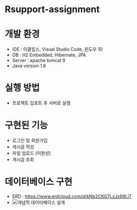 # Rsupport-assignment

# 개발 환경
- IDE : 이클립스, Visual Studio Code, 윈도우 10
- DB : H2 Embedded, Hibernate, JPA
- Server : apache tomcat 9
- Java version 1.8

# 실행 방법
- 프로젝트 임포트 후 서버로 실행

# 구현된 기능
- 로그인 및 회원가입
- 게시글 작성
- 파일 업로드 (미완성)
- 게시글 조회

# 데이터베이스 구현
- ERD : https://www.erdcloud.com/d/kNb2CKG7LzJz69LjT
- ![개념적 데이터베이스 설계](https://user-images.githubusercontent.com/33660224/111911261-2aac3600-8aa8-11eb-8ba3-1933d64678b9.png)
